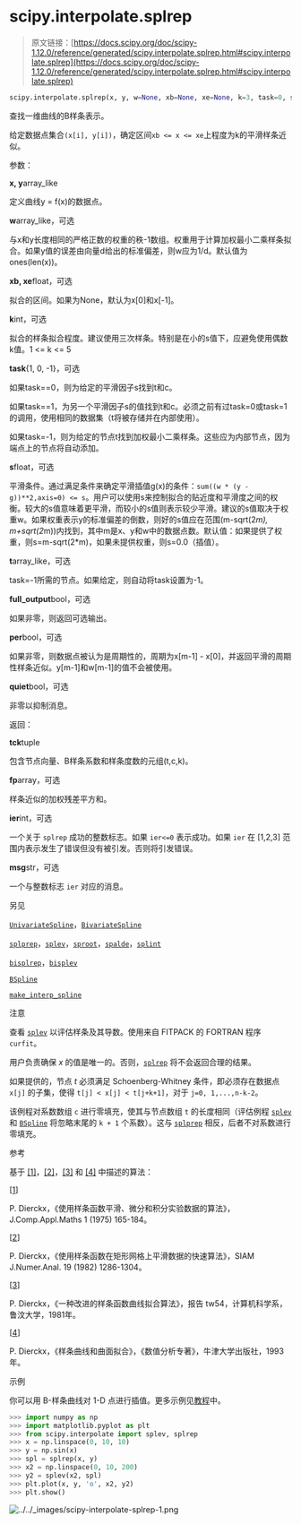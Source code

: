# scipy.interpolate.splrep

> 原文链接：[https://docs.scipy.org/doc/scipy-1.12.0/reference/generated/scipy.interpolate.splrep.html#scipy.interpolate.splrep](https://docs.scipy.org/doc/scipy-1.12.0/reference/generated/scipy.interpolate.splrep.html#scipy.interpolate.splrep)

```py
scipy.interpolate.splrep(x, y, w=None, xb=None, xe=None, k=3, task=0, s=None, t=None, full_output=0, per=0, quiet=1)
```

查找一维曲线的B样条表示。

给定数据点集合`(x[i], y[i])`，确定区间`xb <= x <= xe`上程度为k的平滑样条近似。

参数：

**x, y**array_like

定义曲线y = f(x)的数据点。

**w**array_like，可选

与x和y长度相同的严格正数的权重的秩-1数组。权重用于计算加权最小二乘样条拟合。如果y值的误差由向量d给出的标准偏差，则w应为1/d。默认值为ones(len(x))。

**xb, xe**float，可选

拟合的区间。如果为None，默认为x[0]和x[-1]。

**k**int，可选

拟合的样条拟合程度。建议使用三次样条。特别是在小的s值下，应避免使用偶数k值。1 <= k <= 5

**task**{1, 0, -1}，可选

如果task==0，则为给定的平滑因子s找到t和c。

如果task==1，为另一个平滑因子s的值找到t和c。必须之前有过task=0或task=1的调用，使用相同的数据集（t将被存储并在内部使用）。

如果task=-1，则为给定的节点t找到加权最小二乘样条。这些应为内部节点，因为端点上的节点将自动添加。

**s**float，可选

平滑条件。通过满足条件来确定平滑插值g(x)的条件：`sum((w * (y - g))**2,axis=0) <= s`。用户可以使用s来控制拟合的贴近度和平滑度之间的权衡。较大的s值意味着更平滑，而较小的s值则表示较少平滑。建议的s值取决于权重w。如果权重表示y的标准偏差的倒数，则好的s值应在范围(m-sqrt(2*m), m+sqrt(2*m))内找到，其中m是x、y和w中的数据点数。默认值：如果提供了权重，则s=m-sqrt(2*m)，如果未提供权重，则s=0.0（插值）。

**t**array_like，可选

task=-1所需的节点。如果给定，则自动将task设置为-1。

**full_output**bool，可选

如果非零，则返回可选输出。

**per**bool，可选

如果非零，则数据点被认为是周期性的，周期为x[m-1] - x[0]，并返回平滑的周期性样条近似。y[m-1]和w[m-1]的值不会被使用。

**quiet**bool，可选

非零以抑制消息。

返回：

**tck**tuple

包含节点向量、B样条系数和样条度数的元组(t,c,k)。

**fp**array，可选

样条近似的加权残差平方和。

**ier**int，可选

一个关于 `splrep` 成功的整数标志。如果 `ier<=0` 表示成功。如果 `ier` 在 [1,2,3] 范围内表示发生了错误但没有被引发。否则将引发错误。

**msg**str，可选

一个与整数标志 `ier` 对应的消息。

另见

[`UnivariateSpline`](https://docs.scipy.org/doc/scipy/reference/generated/scipy.interpolate.UnivariateSpline.html#scipy.interpolate.UnivariateSpline "scipy.interpolate.UnivariateSpline")，[`BivariateSpline`](https://docs.scipy.org/doc/scipy/reference/generated/scipy.interpolate.BivariateSpline.html#scipy.interpolate.BivariateSpline "scipy.interpolate.BivariateSpline")

[`splprep`](https://docs.scipy.org/doc/scipy/reference/generated/scipy.interpolate.splprep.html#scipy.interpolate.splprep "scipy.interpolate.splprep")，[`splev`](https://docs.scipy.org/doc/scipy/reference/generated/scipy.interpolate.splev.html#scipy.interpolate.splev "scipy.interpolate.splev")，[`sproot`](https://docs.scipy.org/doc/scipy/reference/generated/scipy.interpolate.sproot.html#scipy.interpolate.sproot "scipy.interpolate.sproot")，[`spalde`](https://docs.scipy.org/doc/scipy/reference/generated/scipy.interpolate.spalde.html#scipy.interpolate.spalde "scipy.interpolate.spalde")，[`splint`](https://docs.scipy.org/doc/scipy/reference/generated/scipy.interpolate.splint.html#scipy.interpolate.splint "scipy.interpolate.splint")

[`bisplrep`](https://docs.scipy.org/doc/scipy/reference/generated/scipy.interpolate.bisplrep.html#scipy.interpolate.bisplrep "scipy.interpolate.bisplrep")，[`bisplev`](https://docs.scipy.org/doc/scipy/reference/generated/scipy.interpolate.bisplev.html#scipy.interpolate.bisplev "scipy.interpolate.bisplev")

[`BSpline`](https://docs.scipy.org/doc/scipy/reference/generated/scipy.interpolate.BSpline.html#scipy.interpolate.BSpline "scipy.interpolate.BSpline")

[`make_interp_spline`](https://docs.scipy.org/doc/scipy/reference/generated/scipy.interpolate.make_interp_spline.html#scipy.interpolate.make_interp_spline "scipy.interpolate.make_interp_spline")

注意

查看 [`splev`](https://docs.scipy.org/doc/scipy/reference/generated/scipy.interpolate.splev.html#scipy.interpolate.splev "scipy.interpolate.splev") 以评估样条及其导数。使用来自 FITPACK 的 FORTRAN 程序 `curfit`。

用户负责确保 *x* 的值是唯一的。否则，[`splrep`](#scipy.interpolate.splrep "scipy.interpolate.splrep") 将不会返回合理的结果。

如果提供的，节点 *t* 必须满足 Schoenberg-Whitney 条件，即必须存在数据点 `x[j]` 的子集，使得 `t[j] < x[j] < t[j+k+1]`，对于 `j=0, 1,...,n-k-2`。

该例程对系数数组 `c` 进行零填充，使其与节点数组 `t` 的长度相同（评估例程 [`splev`](https://docs.scipy.org/doc/scipy/reference/generated/scipy.interpolate.splev.html#scipy.interpolate.splev "scipy.interpolate.splev") 和 [`BSpline`](https://docs.scipy.org/doc/scipy/reference/generated/scipy.interpolate.BSpline.html#scipy.interpolate.BSpline "scipy.interpolate.BSpline") 将忽略末尾的 `k + 1` 个系数）。这与 [`splprep`](https://docs.scipy.org/doc/scipy/reference/generated/scipy.interpolate.splprep.html#scipy.interpolate.splprep "scipy.interpolate.splprep") 相反，后者不对系数进行零填充。

参考

基于 [[1]](#r045602924b7b-1)，[[2]](#r045602924b7b-2)，[[3]](#r045602924b7b-3) 和 [[4]](#r045602924b7b-4) 中描述的算法：

[[1](#id1)]

P. Dierckx，《使用样条函数平滑、微分和积分实验数据的算法》，J.Comp.Appl.Maths 1 (1975) 165-184。

[[2](#id2)]

P. Dierckx，《使用样条函数在矩形网格上平滑数据的快速算法》，SIAM J.Numer.Anal. 19 (1982) 1286-1304。

[[3](#id3)]

P. Dierckx，《一种改进的样条函数曲线拟合算法》，报告 tw54，计算机科学系，鲁汶大学，1981年。

[[4](#id4)]

P. Dierckx，《样条曲线和曲面拟合》，《数值分析专著》，牛津大学出版社，1993年。

示例

你可以用 B-样条曲线对 1-D 点进行插值。更多示例见[教程](../../tutorial/interpolate/smoothing_splines.html#tutorial-interpolate-splxxx)中。

```py
>>> import numpy as np
>>> import matplotlib.pyplot as plt
>>> from scipy.interpolate import splev, splrep
>>> x = np.linspace(0, 10, 10)
>>> y = np.sin(x)
>>> spl = splrep(x, y)
>>> x2 = np.linspace(0, 10, 200)
>>> y2 = splev(x2, spl)
>>> plt.plot(x, y, 'o', x2, y2)
>>> plt.show() 
```

![../../_images/scipy-interpolate-splrep-1.png](../Images/b91b3d08445f6369b92eeabf555c826d.png)
